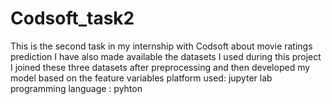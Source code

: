 # Codsoft_task2
This is the second task in my internship with Codsoft about movie ratings prediction
I have also made available the datasets I used during this project
I joined these three datasets after preprocessing and then developed my model based on the feature variables
platform used: jupyter lab
programming language : pyhton